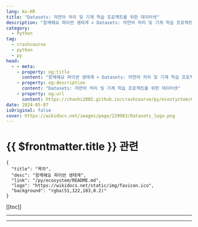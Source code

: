 ```yaml
---
lang: ko-KR
title: "Datasets: 자연어 처리 및 기계 학습 프로젝트를 위한 데이터셋"
description: "함께해요 파이썬 생태계 > Datasets: 자연어 처리 및 기계 학습 프로젝트를 위한 데이터셋"
category:
  - Python
tag: 
  - crashcourse
  - python
  - py
head:
  - - meta:
    - property: og:title
      content: "함께해요 파이썬 생태계 > Datasets: 자연어 처리 및 기계 학습 프로젝트를 위한 데이터셋"
    - property: og:description
      content: "Datasets: 자연어 처리 및 기계 학습 프로젝트를 위한 데이터셋"
    - property: og:url
      content: https://chanhi2002.github.io/crashcourse/py/ecostystem/05/datasets.html
date: 2024-05-07
isOriginal: false
cover: https://wikidocs.net/images/page/229983/Datasets_logo.png
---
```


# {{ $frontmatter.title }} 관련

```component VPCard
{
  "title": "목차",
  "desc": "함께해요 파이썬 생태계",
  "link": "/py/ecosystem/README.md",
  "logo": "https://wikidocs.net/static/img/favicon.ico",
  "background": "rgba(51,122,183,0.2)"
}
```

[[toc]]

---

<SiteInfo
  name="Datasets: 자연어 처리 및 기계 학습 프로젝트를 위한 데이터셋 | WikiDocs"
  desc="함께해요 파이썬 생태계"
  url="https://wikidocs.net/235923"
  logo="https://wikidocs.net/static/img/favicon.ico"
  preview="https://wikidocs.net/images/page/229983/Datasets_logo.png"/>

<!-- TODO: 작성 -->

---
